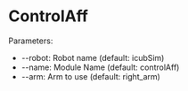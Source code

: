 # ControlAff
Parameters:

- --robot: Robot name (default: icubSim)
- --name: Module Name (default: controlAff)
- --arm: Arm to use (default: right_arm)
